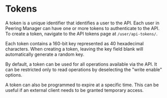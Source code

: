 # Tokens

A token is a unique identifier that identifies a user to the API. Each user in
Peering Manager can have one or more tokens to authenticate to the API. To
create a token, navigate to the API tokens page at `/user/api-tokens/`.

Each token contains a 160-bit key represented as 40 hexadecimal characters.
When creating a token, leaving the key field blank will automatically generate
a random key.

By default, a token can be used for all operations available via the API. It
can be restricted only to read operations by deselecting the "write enable"
options.

A token can also be programmed to expire at a specific time. This can be
useful if an external client needs to be granted temporary access.
